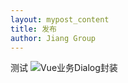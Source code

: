 ```yaml
---
layout: mypost_content
title: 发布
author: Jiang Group
--- 
```

测试
![Vue业务Dialog封装](Vue业务Dialog封装.png)